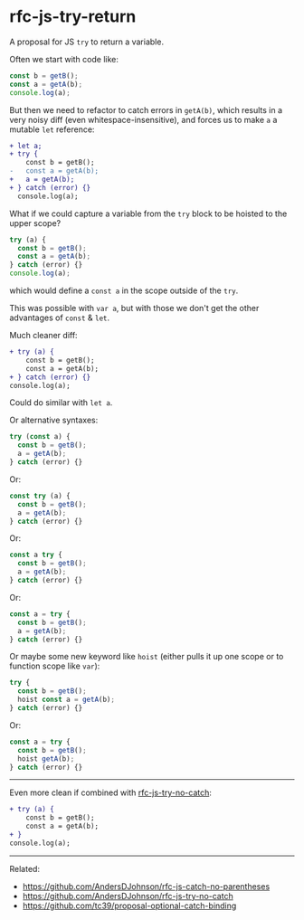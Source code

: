 # rfc-js-try-return
A proposal for JS `try` to return a variable.

Often we start with code like:

```js
const b = getB();
const a = getA(b);
console.log(a);
```

But then we need to refactor to catch errors in `getA(b)`,
which results in a very noisy diff (even whitespace-insensitive),
and forces us to make `a` a mutable `let` reference:

```diff
+ let a;
+ try {
    const b = getB();
-   const a = getA(b);
+   a = getA(b);
+ } catch (error) {}
  console.log(a);
```

What if we could capture a variable from the `try` block to be hoisted to the upper scope?

```js
try (a) {
  const b = getB();
  const a = getA(b);
} catch (error) {}
console.log(a);
```

which would define a `const a` in the scope outside of the `try`.

This was possible with `var a`, but with those we don't get the other advantages of `const` & `let`.

Much cleaner diff:

```diff
+ try (a) {
    const b = getB();
    const a = getA(b);
+ } catch (error) {}
console.log(a);
```

Could do similar with `let a`.

Or alternative syntaxes:

```js
try (const a) {
  const b = getB();
  a = getA(b);
} catch (error) {}
```

Or:

```js
const try (a) {
  const b = getB();
  a = getA(b);
} catch (error) {}
```

Or:

```js
const a try {
  const b = getB();
  a = getA(b);
} catch (error) {}
```

Or:

```js
const a = try {
  const b = getB();
  a = getA(b);
} catch (error) {}
```

Or maybe some new keyword like `hoist` (either pulls it up one scope or to function scope like `var`):

```js
try {
  const b = getB();
  hoist const a = getA(b);
} catch (error) {}
```

Or:

```js
const a = try {
  const b = getB();
  hoist getA(b);
} catch (error) {}
```

---

Even more clean if combined with [rfc-js-try-no-catch](https://github.com/AndersDJohnson/rfc-js-try-no-catch):

```diff
+ try (a) {
    const b = getB();
    const a = getA(b);
+ }
console.log(a);
```

---

Related:
* https://github.com/AndersDJohnson/rfc-js-catch-no-parentheses
* https://github.com/AndersDJohnson/rfc-js-try-no-catch
* https://github.com/tc39/proposal-optional-catch-binding
